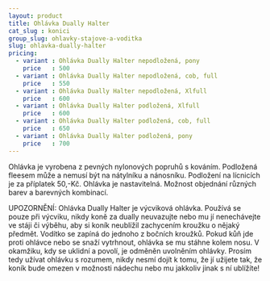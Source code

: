 ```yaml
---
layout: product
title: Ohlávka Dually Halter
cat_slug : konici
group_slug: ohlavky-stajove-a-voditka
slug: ohlavka-dually-halter
pricing:
  - variant : Ohlávka Dually Halter nepodložená, pony
    price   : 500
  - variant : Ohlávka Dually Halter nepodložená, cob, full
    price   : 550
  - variant : Ohlávka Dually Halter nepodložená, Xlfull
    price   : 600
  - variant : Ohlávka Dually Halter podložená, Xlfull
    price   : 600
  - variant : Ohlávka Dually Halter podložená, cob, full
    price   : 650
  - variant : Ohlávka Dually Halter podložená, pony
    price   : 700
---
```


Ohlávka je vyrobena z pevných nylonových popruhů s kováním.
Podložená fleesem může a nemusí být na nátylníku a nánosníku.
Podložení na lícnicích je za příplatek 50,-Kč. 
Ohlávka je nastavitelná.
Možnost objednání různých barev a barevných kombinací.



UPOZORNĚNÍ:
Ohlávka Dually Halter je výcviková ohlávka.
Používá se pouze při výcviku, nikdy koně za dually neuvazujte nebo mu jí nenechávejte ve stáji či výběhu, aby si koník neublížil zachycením kroužku o nějaký předmět. 
Vodítko se zapíná do jednoho z bočních kroužků.
Pokud kůň jde proti ohlávce nebo se snaží vytrhnout, ohlávka se mu stáhne kolem nosu.
V okamžiku, kdy se uklidní a povolí, je odměněn uvolněním ohlávky.
Prosím tedy užívat ohlávku s rozumem, nikdy nesmí dojít k tomu, že jí užijete tak, že koník bude omezen v možnosti nádechu nebo mu jakkoliv jinak s ní ublížíte!

